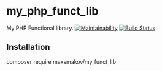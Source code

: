 # my_php_funct_lib
My PHP Functional library.
[![Maintainability](https://api.codeclimate.com/v1/badges/d8ae84a8d6a493c2a1ec/maintainability)](https://codeclimate.com/github/MaxSmakov/my_php_funct_lib/maintainability)
[![Build Status](https://travis-ci.org/MaxSmakov/my_php_funct_lib.svg?branch=master)](https://travis-ci.org/MaxSmakov/my_php_funct_lib)
## Installation
composer require maxsmakov/my_funct_lib
